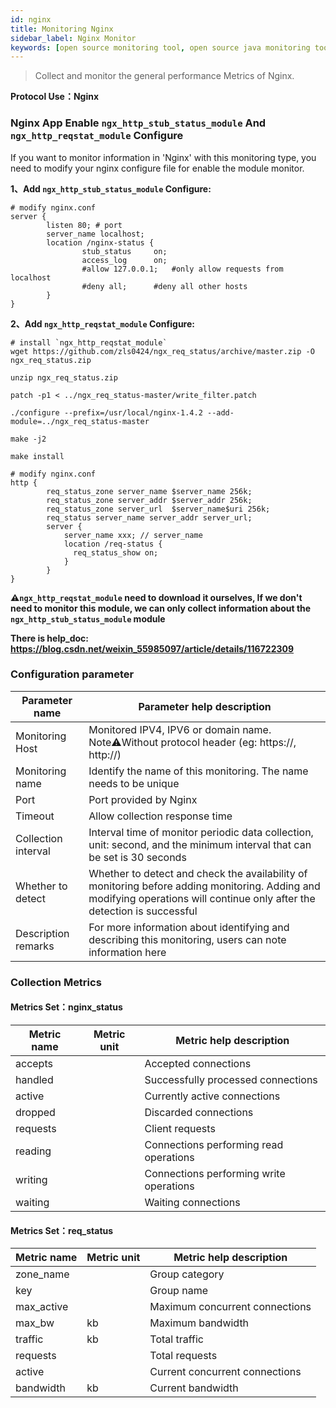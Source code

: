 ```yaml
---
id: nginx  
title: Monitoring Nginx      
sidebar_label: Nginx Monitor
keywords: [open source monitoring tool, open source java monitoring tool, monitoring nginx metrics]
---
```


> Collect and monitor the general performance Metrics of Nginx.

**Protocol Use：Nginx**

### Nginx App Enable `ngx_http_stub_status_module` And `ngx_http_reqstat_module` Configure

If you want to monitor information in 'Nginx' with this monitoring type, you need to modify your nginx configure file for enable the module monitor.

**1、Add `ngx_http_stub_status_module` Configure:**

```shell
# modify nginx.conf
server {
        listen 80; # port
        server_name localhost;
        location /nginx-status {
                stub_status     on;
                access_log      on;
                #allow 127.0.0.1;	#only allow requests from localhost
 	            #deny all;		#deny all other hosts
        }
}
```



**2、Add `ngx_http_reqstat_module` Configure:**

```shell
# install `ngx_http_reqstat_module`
wget https://github.com/zls0424/ngx_req_status/archive/master.zip -O ngx_req_status.zip

unzip ngx_req_status.zip

patch -p1 < ../ngx_req_status-master/write_filter.patch

./configure --prefix=/usr/local/nginx-1.4.2 --add-module=../ngx_req_status-master

make -j2

make install
```

```shell
# modify nginx.conf
http {
        req_status_zone server_name $server_name 256k;
        req_status_zone server_addr $server_addr 256k;
        req_status_zone server_url  $server_name$uri 256k;
        req_status server_name server_addr server_url;
        server {
            server_name xxx; // server_name
            location /req-status {
              req_status_show on;
            }
        }
}
```

**⚠️`ngx_http_reqstat_module` need to download it ourselves, If we don't need to monitor this module, we can only collect information about the `ngx_http_stub_status_module` module**

**There is help_doc: https://blog.csdn.net/weixin_55985097/article/details/116722309**


### Configuration parameter

| Parameter name      | Parameter help description                                                                                                                                                |
|---------------------|---------------------------------------------------------------------------------------------------------------------------------------------------------------------------|
| Monitoring Host     | Monitored IPV4, IPV6 or domain name. Note⚠️Without protocol header (eg: https://, http://)                                                                                |
| Monitoring name     | Identify the name of this monitoring. The name needs to be unique                                                                                                         |
| Port                | Port provided by Nginx                                                                                                                                                    |
| Timeout             | Allow collection response time                                                                                                                                            |
| Collection interval | Interval time of monitor periodic data collection, unit: second, and the minimum interval that can be set is 30 seconds                                                   |
| Whether to detect   | Whether to detect and check the availability of monitoring before adding monitoring. Adding and modifying operations will continue only after the detection is successful |
| Description remarks | For more information about identifying and describing this monitoring, users can note information here                                                                    |

### Collection Metrics

#### Metrics Set：nginx_status

| Metric name | Metric unit | Metric help description                  |
|-------------|-------------|------------------------------------------|
| accepts     |             | Accepted connections                     |
| handled     |             | Successfully processed connections       |
| active      |             | Currently active connections             |
| dropped     |             | Discarded connections                    |
| requests    |             | Client requests                          |
| reading     |             | Connections performing read operations   |
| writing     |             | Connections performing write operations  |
| waiting     |             | Waiting connections                      |

#### Metrics Set：req_status

| Metric name | Metric unit | Metric help description         |
|-------------|-------------|---------------------------------|
| zone_name   |             | Group category                  |
| key         |             | Group name                      |
| max_active  |             | Maximum concurrent connections  |
| max_bw      | kb          | Maximum bandwidth               |
| traffic     | kb          | Total traffic                   |
| requests    |             | Total requests                  |
| active      |             | Current concurrent connections  |
| bandwidth   | kb          | Current bandwidth               |


